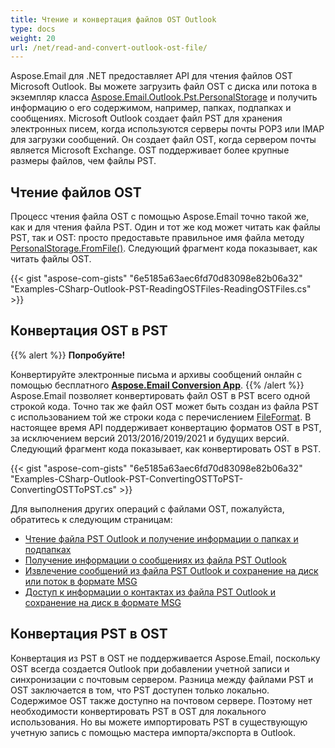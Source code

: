 ```yaml
---
title: Чтение и конвертация файлов OST Outlook
type: docs
weight: 20
url: /net/read-and-convert-outlook-ost-file/
---
```



Aspose.Email для .NET предоставляет API для чтения файлов OST Microsoft Outlook. Вы можете загрузить файл OST с диска или потока в экземпляр класса [Aspose.Email.Outlook.Pst.PersonalStorage](https://reference.aspose.com/email/net/aspose.email.storage.pst/personalstorage/) и получить информацию о его содержимом, например, папках, подпапках и сообщениях. Microsoft Outlook создает файл PST для хранения электронных писем, когда используются серверы почты POP3 или IMAP для загрузки сообщений. Он создает файл OST, когда сервером почты является Microsoft Exchange. OST поддерживает более крупные размеры файлов, чем файлы PST.

## **Чтение файлов OST**

Процесс чтения файла OST с помощью Aspose.Email точно такой же, как и для чтения файла PST. Один и тот же код может читать как файлы PST, так и OST: просто предоставьте правильное имя файла методу [PersonalStorage.FromFile()](https://reference.aspose.com/email/net/aspose.email.storage.pst/personalstorage/fromfile/#fromfile/). Следующий фрагмент кода показывает, как читать файлы OST.

{{< gist "aspose-com-gists" "6e5185a63aec6fd70d83098e82b06a32" "Examples-CSharp-Outlook-PST-ReadingOSTFiles-ReadingOSTFiles.cs" >}}

## **Конвертация OST в PST**

{{% alert %}}
**Попробуйте!**

Конвертируйте электронные письма и архивы сообщений онлайн с помощью бесплатного [**Aspose.Email Conversion App**](https://products.aspose.app/email/Conversion).
{{% /alert %}}
Aspose.Email позволяет конвертировать файл OST в PST всего одной строкой кода. Точно так же файл OST может быть создан из файла PST с использованием той же строки кода с перечислением [FileFormat](https://reference.aspose.com/email/net/aspose.email.storage.pst/fileformat/). В настоящее время API поддерживает конвертацию форматов OST в PST, за исключением версий 2013/2016/2019/2021 и будущих версий. Следующий фрагмент кода показывает, как конвертировать OST в PST.

{{< gist "aspose-com-gists" "6e5185a63aec6fd70d83098e82b06a32" "Examples-CSharp-Outlook-PST-ConvertingOSTToPST-ConvertingOSTToPST.cs" >}}

Для выполнения других операций с файлами OST, пожалуйста, обратитесь к следующим страницам:

- [Чтение файла PST Outlook и получение информации о папках и подпапках](https://docs.aspose.com/email/net/read-outlook-pst-file-and-get-folders-and-subfolders-information/)
- [Получение информации о сообщениях из файла PST Outlook](https://docs.aspose.com/email/net/working-with-messages-in-a-pst-file/#get-messages-information-from-an-outlook-pst-file)
- [Извлечение сообщений из файла PST Outlook и сохранение на диск или поток в формате MSG](https://docs.aspose.com/email/net/working-with-messages-in-a-pst-file/#extracting-messages-form-pst-files)
- [Доступ к информации о контактах из файла PST Outlook и сохранение на диск в формате MSG](https://docs.aspose.com/email/net/working-with-contacts-in-pst-file/#save-contacts-information-from-pst-file-in-msg-format)

## **Конвертация PST в OST**

Конвертация из PST в OST не поддерживается Aspose.Email, поскольку OST всегда создается Outlook при добавлении учетной записи и синхронизации с почтовым сервером. Разница между файлами PST и OST заключается в том, что PST доступен только локально. Содержимое OST также доступно на почтовом сервере. Поэтому нет необходимости конвертировать PST в OST для локального использования. Но вы можете импортировать PST в существующую учетную запись с помощью мастера импорта/экспорта в Outlook.